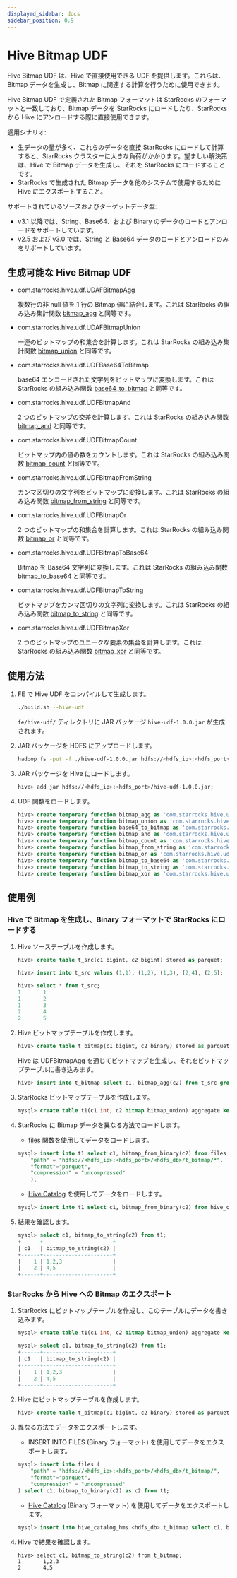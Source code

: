```yaml
---
displayed_sidebar: docs
sidebar_position: 0.9
---
```


# Hive Bitmap UDF

Hive Bitmap UDF は、Hive で直接使用できる UDF を提供します。これらは、Bitmap データを生成し、Bitmap に関連する計算を行うために使用できます。

Hive Bitmap UDF で定義された Bitmap フォーマットは StarRocks のフォーマットと一致しており、Bitmap データを StarRocks にロードしたり、StarRocks から Hive にアンロードする際に直接使用できます。

適用シナリオ:

- 生データの量が多く、これらのデータを直接 StarRocks にロードして計算すると、StarRocks クラスターに大きな負荷がかかります。望ましい解決策は、Hive で Bitmap データを生成し、それを StarRocks にロードすることです。
- StarRocks で生成された Bitmap データを他のシステムで使用するために Hive にエクスポートすること。

サポートされているソースおよびターゲットデータ型:

- v3.1 以降では、String、Base64、および Binary のデータのロードとアンロードをサポートしています。
- v2.5 および v3.0 では、String と Base64 データのロードとアンロードのみをサポートしています。

## 生成可能な Hive Bitmap UDF

- com.starrocks.hive.udf.UDAFBitmapAgg

  複数行の非 null 値を 1 行の Bitmap 値に結合します。これは StarRocks の組み込み集計関数 [bitmap_agg](bitmap-functions/bitmap_agg.md) と同等です。

- com.starrocks.hive.udf.UDAFBitmapUnion

  一連のビットマップの和集合を計算します。これは StarRocks の組み込み集計関数 [bitmap_union](bitmap-functions/bitmap_union.md) と同等です。

- com.starrocks.hive.udf.UDFBase64ToBitmap

  base64 エンコードされた文字列をビットマップに変換します。これは StarRocks の組み込み関数 [base64_to_bitmap](bitmap-functions/base64_to_bitmap.md) と同等です。

- com.starrocks.hive.udf.UDFBitmapAnd

  2 つのビットマップの交差を計算します。これは StarRocks の組み込み関数 [bitmap_and](bitmap-functions/bitmap_and.md) と同等です。

- com.starrocks.hive.udf.UDFBitmapCount

  ビットマップ内の値の数をカウントします。これは StarRocks の組み込み関数 [bitmap_count](bitmap-functions/bitmap_count.md) と同等です。

- com.starrocks.hive.udf.UDFBitmapFromString

  カンマ区切りの文字列をビットマップに変換します。これは StarRocks の組み込み関数 [bitmap_from_string](bitmap-functions/bitmap_from_string.md) と同等です。

- com.starrocks.hive.udf.UDFBitmapOr

  2 つのビットマップの和集合を計算します。これは StarRocks の組み込み関数 [bitmap_or](bitmap-functions/bitmap_or.md) と同等です。

- com.starrocks.hive.udf.UDFBitmapToBase64

  Bitmap を Base64 文字列に変換します。これは StarRocks の組み込み関数 [bitmap_to_base64](bitmap-functions/bitmap_to_base64.md) と同等です。

- com.starrocks.hive.udf.UDFBitmapToString

  ビットマップをカンマ区切りの文字列に変換します。これは StarRocks の組み込み関数 [bitmap_to_string](bitmap-functions/bitmap_to_string.md) と同等です。

- com.starrocks.hive.udf.UDFBitmapXor

  2 つのビットマップのユニークな要素の集合を計算します。これは StarRocks の組み込み関数 [bitmap_xor](bitmap-functions/bitmap_xor.md) と同等です。

## 使用方法

1. FE で Hive UDF をコンパイルして生成します。

   ```bash
   ./build.sh --hive-udf
   ```

   `fe/hive-udf/` ディレクトリに JAR パッケージ `hive-udf-1.0.0.jar` が生成されます。

2. JAR パッケージを HDFS にアップロードします。

   ```bash
   hadoop fs -put -f ./hive-udf-1.0.0.jar hdfs://<hdfs_ip>:<hdfs_port>/hive-udf-1.0.0.jar
   ```

3. JAR パッケージを Hive にロードします。

   ```bash
   hive> add jar hdfs://<hdfs_ip>:<hdfs_port>/hive-udf-1.0.0.jar;
   ```

4. UDF 関数をロードします。

   ```sql
   hive> create temporary function bitmap_agg as 'com.starrocks.hive.udf.UDAFBitmapAgg';
   hive> create temporary function bitmap_union as 'com.starrocks.hive.udf.UDAFBitmapUnion';
   hive> create temporary function base64_to_bitmap as 'com.starrocks.hive.udf.UDFBase64ToBitmap';
   hive> create temporary function bitmap_and as 'com.starrocks.hive.udf.UDFBitmapAnd';
   hive> create temporary function bitmap_count as 'com.starrocks.hive.udf.UDFBitmapCount';
   hive> create temporary function bitmap_from_string as 'com.starrocks.hive.udf.UDFBitmapFromString';
   hive> create temporary function bitmap_or as 'com.starrocks.hive.udf.UDFBitmapOr';
   hive> create temporary function bitmap_to_base64 as 'com.starrocks.hive.udf.UDFBitmapToBase64';
   hive> create temporary function bitmap_to_string as 'com.starrocks.hive.udf.UDFBitmapToString';
   hive> create temporary function bitmap_xor as 'com.starrocks.hive.udf.UDFBitmapXor';
   ```

## 使用例

### Hive で Bitmap を生成し、Binary フォーマットで StarRocks にロードする

1. Hive ソーステーブルを作成します。

   ```sql
   hive> create table t_src(c1 bigint, c2 bigint) stored as parquet;

   hive> insert into t_src values (1,1), (1,2), (1,3), (2,4), (2,5);

   hive> select * from t_src;
   1       1
   1       2
   1       3
   2       4
   2       5
   ```

2. Hive ビットマップテーブルを作成します。

   ```sql
   hive> create table t_bitmap(c1 bigint, c2 binary) stored as parquet;
   ```

   Hive は UDFBitmapAgg を通じてビットマップを生成し、それをビットマップテーブルに書き込みます。

   ```sql
   hive> insert into t_bitmap select c1, bitmap_agg(c2) from t_src group by c1;
   ```

3. StarRocks ビットマップテーブルを作成します。

   ```sql
   mysql> create table t1(c1 int, c2 bitmap bitmap_union) aggregate key(c1) distributed by hash(c1);
   ```

4. StarRocks に Bitmap データを異なる方法でロードします。

   - [files](table-functions/files.md) 関数を使用してデータをロードします。

   ```sql
   mysql> insert into t1 select c1, bitmap_from_binary(c2) from files (
       "path" = "hdfs://<hdfs_ip>:<hdfs_port>/<hdfs_db>/t_bitmap/*",
       "format"="parquet",
       "compression" = "uncompressed"
       );
   ```

   - [Hive Catalog](../../data_source/catalog/hive_catalog.md) を使用してデータをロードします。

   ```sql
   mysql> insert into t1 select c1, bitmap_from_binary(c2) from hive_catalog_hms.xxx_db.t_bitmap;
   ```

5. 結果を確認します。

   ```sql
   mysql> select c1, bitmap_to_string(c2) from t1;                                                                                                                                                                                                                                   
   +------+----------------------+                                                                                                                                                                                                                                                   
   | c1   | bitmap_to_string(c2) |
   +------+----------------------+
   |    1 | 1,2,3                |
   |    2 | 4,5                  |
   +------+----------------------+
   ```

### StarRocks から Hive への Bitmap のエクスポート

1. StarRocks にビットマップテーブルを作成し、このテーブルにデータを書き込みます。

   ```sql
   mysql> create table t1(c1 int, c2 bitmap bitmap_union) aggregate key(c1) buckets 3 distributed by hash(c1);

   mysql> select c1, bitmap_to_string(c2) from t1;                                                                                                                                                                                                                                   
   +------+----------------------+                                                                                                                                                                                                                                                   
   | c1   | bitmap_to_string(c2) |
   +------+----------------------+
   |    1 | 1,2,3                |
   |    2 | 4,5                  |
   +------+----------------------+
   ```

2. Hive にビットマップテーブルを作成します。

   ```sql
   hive> create table t_bitmap(c1 bigint, c2 binary) stored as parquet;
   ```

3. 異なる方法でデータをエクスポートします。

   - INSERT INTO FILES (Binary フォーマット) を使用してデータをエクスポートします。

   ```sql
   mysql> insert into files (
       "path" = "hdfs://<hdfs_ip>:<hdfs_port>/<hdfs_db>/t_bitmap/",
       "format"="parquet",
       "compression" = "uncompressed"
   ) select c1, bitmap_to_binary(c2) as c2 from t1;
   ```

   - [Hive Catalog](../../data_source/catalog/hive_catalog.md) (Binary フォーマット) を使用してデータをエクスポートします。

   ```sql
   mysql> insert into hive_catalog_hms.<hdfs_db>.t_bitmap select c1, bitmap_to_binary(c2) from t1;
   ```

4. Hive で結果を確認します。

   ```plain
   hive> select c1, bitmap_to_string(c2) from t_bitmap;
   1       1,2,3
   2       4,5
   ```